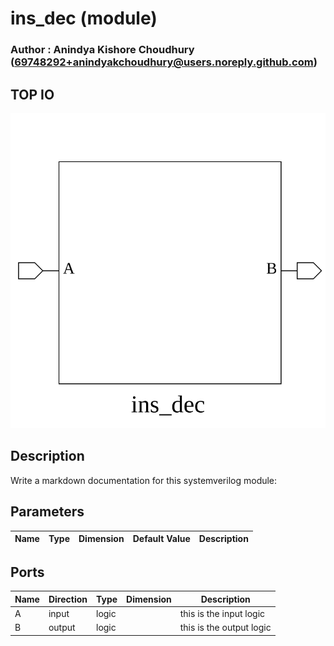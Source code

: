 # ins_dec (module)

### Author : Anindya Kishore Choudhury (69748292+anindyakchoudhury@users.noreply.github.com)

## TOP IO
<img src="./ins_dec_top.svg">

## Description

Write a markdown documentation for this systemverilog module:

## Parameters
|Name|Type|Dimension|Default Value|Description|
|-|-|-|-|-|

## Ports
|Name|Direction|Type|Dimension|Description|
|-|-|-|-|-|
|A|input|logic||this is the input logic|
|B|output|logic||this is the output logic|
